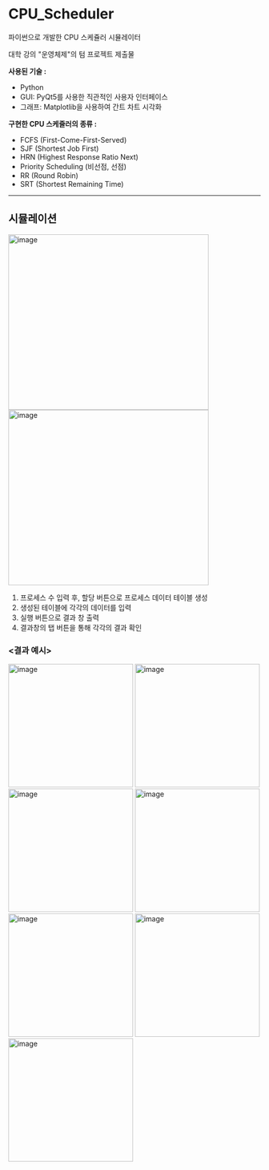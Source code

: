# CPU_Scheduler
파이썬으로 개발한 CPU 스케쥴러 시뮬레이터

대학 강의 "운영체제"의 텀 프로젝트 제출물

**사용된 기술 :**
* Python
* GUI: PyQt5를 사용한 직관적인 사용자 인터페이스
* 그래프: Matplotlib을 사용하여 간트 차트 시각화

**구현한 CPU 스케줄러의 종류 :**
* FCFS (First-Come-First-Served)
* SJF (Shortest Job First)
* HRN (Highest Response Ratio Next)
* Priority Scheduling (비선점, 선점)
* RR (Round Robin)
* SRT (Shortest Remaining Time)
---
## 시뮬레이션
<img width="400" height="350" alt="image" src="https://github.com/user-attachments/assets/ada49930-b657-4dd7-9503-c5ff2fbb3254" />
<img width="400" height="350" alt="image" src="https://github.com/user-attachments/assets/aeac6a64-8788-4551-a5be-dd23503c8da3" />

1. 프로세스 수 입력 후, 할당 버튼으로 프로세스 데이터 테이블 생성
2. 생성된 테이블에 각각의 데이터를 입력
3. 실행 버튼으로 결과 창 출력
4. 결과창의 탭 버튼을 통해 각각의 결과 확인

### <결과 예시>
<img width="249" height="246" alt="image" src="https://github.com/user-attachments/assets/d73e6c37-3388-4ae8-852d-002dbecdfe3f" />
<img width="249" height="246" alt="image" src="https://github.com/user-attachments/assets/0bc7f52e-415e-43b2-89c6-4f364472a252" />
<img width="249" height="246" alt="image" src="https://github.com/user-attachments/assets/968dd44b-c5a5-419c-b3e5-6bd900558027" />
<img width="249" height="246" alt="image" src="https://github.com/user-attachments/assets/69c4bb07-b550-4ff5-876b-ad64e2fc8b63" />
<img width="249" height="246" alt="image" src="https://github.com/user-attachments/assets/e54adb0f-24fe-47ac-9d08-7244108ac9d1" />
<img width="249" height="246" alt="image" src="https://github.com/user-attachments/assets/2af0c58c-7916-4786-b548-a896c1feda9b" />
<img width="249" height="246" alt="image" src="https://github.com/user-attachments/assets/a18bf49c-865a-4805-87c6-de8f2764a9f1" />
